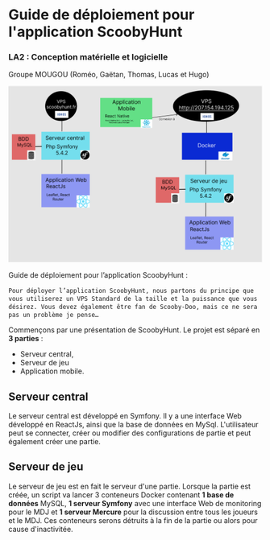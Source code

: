# Guide de déploiement pour l'application ScoobyHunt

### **LA2 : Conception matérielle et logicielle**
Groupe MOUGOU (Roméo, Gaëtan, Thomas, Lucas et Hugo)

![Une description illustrée de l’ensemble des applications développées](./images/LA2_Schema.png)


Guide de déploiement pour l’application ScoobyHunt :

    Pour déployer l’application ScoobyHunt, nous partons du principe que vous utiliserez un VPS Standard de la taille et la puissance que vous désirez. Vous devez également être fan de Scooby-Doo, mais ce ne sera pas un problème je pense…

Commençons par une présentation de ScoobyHunt.
Le projet est séparé en **3 parties** : 
- Serveur central, 
- Serveur de jeu 
- Application mobile.

## Serveur central

Le serveur central est développé en Symfony. Il y a une interface Web développé en ReactJs, ainsi que la base de données en MySql. L'utilisateur peut se connecter, créer ou modifier des configurations de partie et peut également créer une partie.

## Serveur de jeu

Le serveur de jeu est en fait le serveur d'une partie. Lorsque la partie est créée, un script va lancer 3 conteneurs Docker contenant **1 base de données** MySQL, **1 serveur Symfony**  avec une interface Web de monitoring pour le MDJ et **1 serveur Mercure** pour la discussion entre tous les joueurs et le MDJ. Ces conteneurs serons détruits à la fin de la partie ou alors pour cause d'inactivitée.